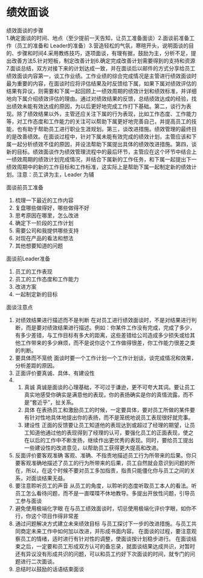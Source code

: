 # 绩效面谈



绩效面谈的步骤  
1.确定面谈的时间、地点（至少提前一天告知，让员工准备面谈）2.面谈前准备工作（员工的准备和 Leader的准备）3.营造轻松的气氛，寒暄开头，说明面谈的目的、步骤和时间4.采用教练技巧，逐项面谈，有理有据，鼓励为主，分析不足，提出改善方法5.针对短板，制定改善计划6.确定完成改善计划需要得到的支持和资源7.面谈总结，双方对接下来的计划达成一致，并在面谈后以邮件的方式分享给员工  
绩效面谈内容第一，谈工作业绩。工作业绩的综合完成情况是主管进行绩效面谈时最为重要的内容，在面谈时应将评估结果及时反馈给下属，如果下属对绩效评估的结果有异议，则需要和下属一起回顾上一绩效周期的绩效计划和绩效标准，并详细地向下属介绍绩效评估的理由。通过对绩效结果的反馈，总结绩效达成的经验，找出绩效未能有效达成的原因，为以后更好地完成工作打下基础。第二，谈行为表现。除了绩效结果以外，主管还应关注下属的行为表现，比如工作态度、工作能力等，对工作态度和工作能力的关注可以帮助下属更好地完善自己，并提高员工的技能，也有助于帮助员工进行职业生涯规划。第三，谈改进措施。绩效管理的最终目的是改善绩效。在面谈过程中，针对下属未能有效完成的绩效计划，主管应该和下属一起分析绩效不佳的原因，并设法帮助下属提出具体的绩效改进措施。第四，谈新的目标。绩效面谈作为绩效管理流程中的最后环节，主管应在这个环节中结合上一绩效周期的绩效计划完成情况，并结合下属新的工作任务，和下属一起提出下一绩效周期中的新的工作目标和工作标准，这实际上是帮助下属一起制定新的绩效计划。注意：员工讲为主，Leader 为辅

  
面谈前员工准备

1. 梳理一下最近的工作内容
2. 复盘哪些做得好，哪些做得不好
3. 思考原因在哪里，怎么改进
4. 确定下一阶段的工作计划
5. 需要公司和我提供哪些支持
6. 对现在产品的看法和想法
7. 其他想要知道的问题

  
面谈前Leader准备

1. 员工的工作表现
2. 员工的工作态度和工作能力
3. 改进方案
4. 一起制定新的目标

  
面谈注意点

1. 对绩效结果进行描述而不是判断 在对员工进行绩效面谈时，不是对结果进行判断，而是要对绩效结果进行描述。例如：你某件工作没有完成，完成了多少，有多少差错，与工作目标有多大的距离，这些差错给公司造成多少损失或给其他工作带来的多少麻烦，而不是说你这个工作做得很差，你工作能力很差之类的判断。
2. 要具体而不笼统 面谈时要一个工作计划一个工作计划谈，谈完成情况和效果，分析差距的原因。
3. 正面评价要真诚、具体、有建设性 
4. 1. 真诚 真诚是面谈的心理基础，不可过于谦逊，更不可夸大其词。要让员工真实地感受你确实是满意他的表现，你的表扬确实是你的真情流露，而不是“套近乎”，扯关系。
   2. 具体 在表扬员工和激励员工的时候，一定要具体，要对员工所做的某件要有针对性地具体地提出你的表扬，而不是笼统地说员工表现很好就完事。
   3. 建设性 正面的反馈要让员工知道他的表现达到或超过了经理的期望，让员工知道他通过他的表现得到了经理的认可，要强化员工的正面表现，使之在以后的工作中不断发扬，继续作出更优秀的表现。同时，要给员工提出一些建设性的改进意见，以帮助员工获得更大提高和改进。
5. 反面评价要客观准确 客观、准确、不指责地描述员工行为所带来的后果。你只要客观准确地描述了员工的行为所带来的后果，员工自然就会意识到问题的所在，所以，在这个时候不要对员工多加指责，指责只能僵化你与员工之间的关系，对面谈结果无益。
6. 要注意聆听员工的声音 从员工的角度，以聆听的态度听取员工本人的看法。听员工怎么看待问题，而不是一直喋喋不休地教导。多提出开放性问题，引导员工参与面谈
7. 避免使用极端化字眼 在与员工绩效面谈时，切忌使用极端化评价字眼，如你不行，你这个项目作得非常差
8. 通过问题解决方式建立未来绩效目标 与员工探讨下一步的改进措施。与员工共同商定未来工作中如何加以改进，并形成书面内容。 在面谈的过程，要注意观察员工的情绪，适时进行有针对性的调整，使面谈按计划稳步进行。 在面谈结束之后，一定要和员工形成双方认可的备忘录，就面谈结果达成共识，对暂时还有异议没有形成共识的问题，可以和员工约好下次面谈的时间，就专门的问题进行二次面谈。
9. 总结时以鼓励的话语结束面谈


